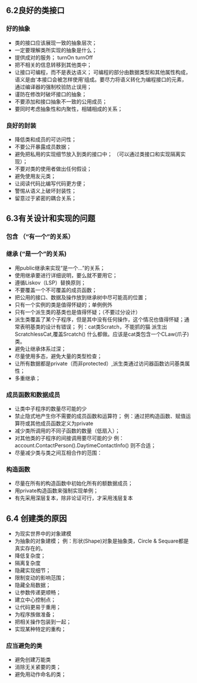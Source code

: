 


## 6.2良好的类接口
### 好的抽象
+ 类的接口应该展现一致的抽象层次；
+ 一定要理解类所实现的抽象是什么；
+ 提供成对的服务； turnOn  turnOff
+ 把不相关的信息转移到其他类中；
+ 让接口可编程，而不是表达语义；
可编程的部分由数据类型和其他属性构成，语义是由‘本接口会被怎样使用’组成。要尽力将语义转化为编程接口的元素，通过编译器的强制校验防止误用；
+ 谨防在修改时破坏接口的抽象；
+ 不要添加和接口抽象不一致的公用成员；
+ 要同时考虑抽象性和内聚性，相辅相成的关系；


### 良好的封装
+ 降低类和成员的可访问性；
+ 不要公开暴露成员数据；
+ 避免把私用的实现细节放入到类的接口中； （可以通过类接口和实现隔离实现）；
+ 不要对类的使用者做出任何假设；
+ 避免使用友元类；
+ 让阅读代码比编写代码更方便；
+ 警惕从语义上破坏封装性；
+ 留意过于紧密的耦合关系；

## 6.3有关设计和实现的问题
### 包含 （“有一个”的关系）
### 继承 (“是一个”的关系)
+ 用public继承来实现“是一个...”的关系；
+ 使用继承要进行详细说明，要么就不要用它；
+ 遵循Liskov（LSP）替换原则；
+ 不要覆盖一个不可覆盖的成员函数；
+ 把公用的接口、数据及操作放到继承树中尽可能高的位置；
+ 只有一个实例的类是值得怀疑的；单例例外
+ 只有一个派生类的基类也是值得怀疑；（不要过分设计）
+ 派生类覆盖了某个子程序，但是其中没有任何操作，这个情况也值得怀疑；通常表明基类的设计有错误；
列：cat类Scratch，不能抓的猫 派生出ScratchlessCat,覆盖Srcatch() 什么都做。应该是cat类包含一个CLaw(爪子)类。
+ 避免让继承体系过深；
+ 尽量使用多态，避免大量的类型检查；
+ 让所有数据都是private（而非protected）,派生类通过访问器函数访问基类属性；
+ 多重继承；

### 成员函数和数据成员
+ 让类中子程序的数量尽可能的少
+ 禁止隐式地产生你不需要的成员函数和运算符；
例：通过把构造函数、赋值运算符或其他成员函数定义为private
+ 减少类所调用的不同子函数的数量（低扇入）；
+ 对其他类的子程序的间接调用要尽可能的少
例：account.ContactPerson().DaytimeContactInfo() 则不合适；
+ 尽量减少类与类之间互相合作的范围：

### 构造函数
+ 尽量在所有的构造函数中初始化所有的额数据成员；
+ 用private构造函数来强制实现单例；
+ 有先采用深层复本，除非论证可行，才采用浅层复本

## 6.4 创建类的原因
+ 为现实世界中的对象建模
+ 为抽象的对象建模； 例：形状(Shape)对象是抽象类，Circle & Sequare都是真实存在的。
+ 降低复杂度；
+ 隔离复杂度
+ 隐藏实现细节；
+ 限制变动的影响范围；
+ 隐藏全局数据；
+ 让参数传递更顺畅；
+ 建立中心控制点；
+ 让代码更易于重用；
+ 为程序族做准备；
+ 把相关操作包装到一起；
+ 实现某种特定的重构；

### 应当避免的类
+ 避免创建万能类
+ 消除无关紧要的类；
+ 避免用动作命名的类；
